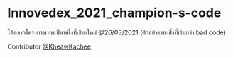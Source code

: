 # Innovedex_2021_champion-s-code
โค้ดจากโครงการเทพเป็นหนึ่งที่เชียงใหม่ @26/03/2021 (ตัวอย่างของสิ่งที่เรียกว่า bad code)

Contributor
[@KheawKachee](https://github.com/KheawKachee)  

